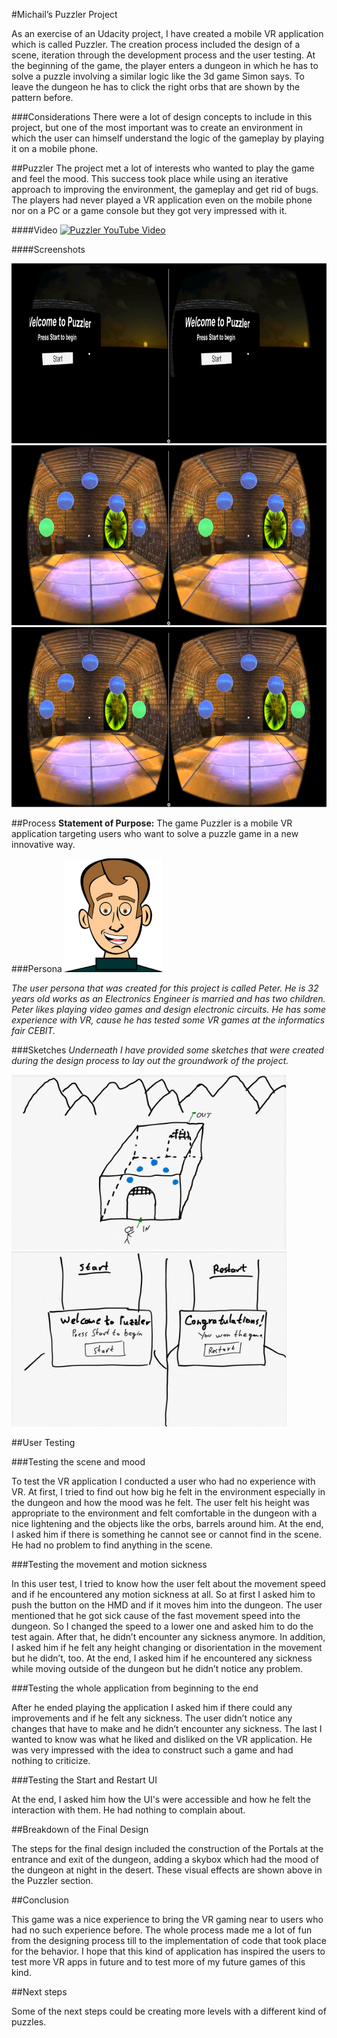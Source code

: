 #Michail’s Puzzler Project

As an exercise of an Udacity project, I have created a mobile VR application which is called Puzzler. The creation process included the design of a scene, iteration through the development process and the user testing. At the beginning of the game, the player enters a dungeon in which he has to solve a puzzle involving a similar logic like the 3d game Simon says. To leave the dungeon he has to click the right orbs that are shown by the pattern before.

###Considerations
There were a lot of design concepts to include in this project, but one of the most important was to create an environment in which the user can himself understand the logic of the gameplay by playing it on a mobile phone.

##Puzzler 
The project met a lot of interests who wanted to play the game and feel the mood. This success took place while using an iterative approach to improving the environment, the gameplay and get rid of bugs. The players had never played a VR application even on the mobile phone nor on a PC or a game console but they got very impressed with it.

####Video
[![Puzzler YouTube Video](https://img.youtube.com/vi/1MZDhKDQ9sY/0.jpg)](https://www.youtube.com/watch?v=1MZDhKDQ9sY)

####Screenshots

<img src="https://raw.githubusercontent.com/michailtam/P4-Puzzler/master/_README/screenshot1.JPG" alt="first steps" width="560" height="288">

<img src="https://raw.githubusercontent.com/michailtam/P4-Puzzler/master/_README/screenshot5.JPG" width="560" height="288">

<img src="https://raw.githubusercontent.com/michailtam/P4-Puzzler/master/_README/screenshot6.JPG" width="560" height="288">

##Process 
**Statement of Purpose:** The game Puzzler is a mobile VR application targeting users who want to solve a puzzle game in a new innovative way.

###Persona
<img src="https://raw.githubusercontent.com/michailtam/P4-Puzzler/master/_README/persona.JPG" width="156" height="182">

*The user persona that was created for this project is called Peter. He is 32 years old works as an Electronics Engineer is married and has two children. Peter likes playing video games and design electronic circuits. He has some experience with VR, cause he has tested some VR games at the informatics fair CEBIT.*

###Sketches
*Underneath I have provided some sketches that were created during the design process to lay out the groundwork of the project.*

<img src="https://raw.githubusercontent.com/michailtam/P4-Puzzler/master/_README/sketch01_choice.jpg" width="440" height="280">

<img src="https://raw.githubusercontent.com/michailtam/P4-Puzzler/master/_README/sketch04_choice.jpg" width="440" height="280">

##User Testing

###Testing the scene and mood

To test the VR application I conducted a user who had no experience with VR. At first, I tried to find out how big he felt in the environment especially in the dungeon and how the mood was he felt. The user felt his height was appropriate to the environment and felt comfortable in the dungeon with a nice lightening and the objects like the orbs, barrels around him. At the end, I asked him if there is something he cannot see or cannot find in the scene. He had no problem to find anything in the scene.

###Testing the movement and motion sickness    

In this user test, I tried to know how the user felt about the movement speed and if he encountered any motion sickness at all. So at first I asked him to push the button on the HMD and if it moves him into the dungeon. The user mentioned that he got sick cause of the fast movement speed into the dungeon. So I changed the speed to a lower one and asked him to do the test again. After that, he didn’t encounter any sickness anymore. In addition, I asked him if he felt any height changing or disorientation in the movement but he didn’t, too. At the end, I asked him if he encountered any sickness while moving outside of the dungeon but he didn’t notice any problem.

###Testing the whole application from beginning to the end

After he ended playing the application I asked him if there could any improvements and if he felt any sickness. The user didn’t notice any changes that have to make and he didn’t encounter any sickness. The last I wanted to know was what he liked and disliked on the VR application. He was very impressed with the idea to construct such a game and had nothing to criticize.   

###Testing the Start and Restart UI

At the end, I asked him how the UI's were accessible and how he felt the interaction with them. He had nothing to complain about. 

##Breakdown of the Final Design

The steps for the final design included the construction of the Portals at the entrance and exit of the dungeon, adding a skybox which had the mood of the dungeon at night in the desert. These visual effects are shown above in the Puzzler section.

##Conclusion

This game was a nice experience to bring the VR gaming near to users who had no such experience before. The whole process made me a lot of fun from the designing process till to the implementation of code that took place for the behavior. I hope that this kind of application has inspired the users to test more VR apps in future and to test more of my future games of this kind.

##Next steps

Some of the next steps could be creating more levels with a different kind of puzzles.